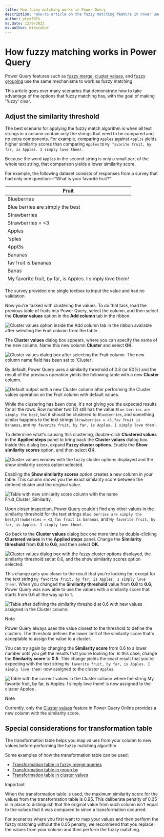 ```yaml
---
title: How fuzzy matching works in Power Query
description: "How-to article on the fuzzy matching feature in Power Query and how to better take advantage of it."
author: ptyx507x
ms.date: 12/9/2022
ms.author: miescobar
---
```


# How fuzzy matching works in Power Query

Power Query features such as [fuzzy merge](merge-queries-fuzzy-match.md), [cluster values](cluster-values.md), and [fuzzy grouping](group-by.md#fuzzy-grouping) use the same mechanisms to work as fuzzy matching.

This article goes over many scenarios that demonstrate how to take advantage of the options that fuzzy matching has, with the goal of making 'fuzzy' clear.

## Adjust the similarity threshold

The best scenario for applying the fuzzy match algorithm is when all text strings in a column contain only the strings that need to be compared and no extra components. For example, comparing `Apples` against `4ppl3s` yields higher similarity scores than comparing `Apples` to `My favorite fruit, by far, is Apples. I simply love them!`.

Because the word `Apples` in the second string is only a small part of the whole text string, that comparison yields a lower similarity score.

For example, the following dataset consists of responses from a survey that had only one question&mdash;"What is your favorite fruit?"

|Fruit|
|-----|
|Blueberries|
|Blue berries are simply the best|
|Strawberries|
|Strawberries = <3|
|Apples|
|'sples|
|4ppl3s|
|Bananas|
|fav fruit is bananas|
|Banas|
|My favorite fruit, by far, is Apples. I simply love them!|

The survey provided one single textbox to input the value and had no validation.

Now you're tasked with clustering the values. To do that task, load the previous table of fruits into Power Query, select the column, and then select the **Cluster values** option in the **Add column** tab in the ribbon.

![Cluster values option inside the Add column tab in the ribbon available after selecting the Fruit column from the table.](media/fuzzy-matching/cluster-values-icon.png)

The **Cluster values** dialog box appears, where you can specify the name of the new column. Name this new column **Cluster** and select **OK**.

![Cluster values dialog box after selecting the Fruit column. The new column name field has been set to 'Cluster'.](media/fuzzy-matching/cluster-values-default-window.png)

By default, Power Query uses a similarity threshold of 0.8 (or 80%) and the result of the previous operation yields the following table with a new **Cluster** column.

![Default output with a new Cluster column after performing the Cluster values operation on the Fruit column with default values.](media/fuzzy-matching/cluster-values-default-output.png)

While the clustering has been done, it's not giving you the expected results for all the rows. Row number two (2) still has the value `Blue berries are simply the best`, but it should be clustered to `Blueberries`, and something similar happens to the text strings `Strawberries = <3`, `fav fruit is bananas`, and `My favorite fruit, by far, is Apples. I simply love them!`.

To determine what's causing this clustering, double-click **Clustered values** in the **Applied steps** panel to bring back the **Cluster values** dialog box. Inside this dialog box, expand **Fuzzy cluster options**. Enable the **Show similarity scores** option, and then select **OK**.

![Cluster values window with the fuzzy cluster options displayed and the show similarity scores option selected.](media/fuzzy-matching/window-with-show-similarity-score.png)

Enabling the **Show similarity scores** option creates a new column in your table. This column shows you the exact similarity score between the defined cluster and the original value.

![Table with new similarity score column with the name Fruit_Cluster_Similarity.](media/fuzzy-matching/values-with-show-similarity-score.png)

Upon closer inspection, Power Query couldn't find any other values in the similarity threshold for the text strings `Blue berries are simply the best`,`Strawberries = <3`, `fav fruit is bananas`, and `My favorite fruit, by far, is Apples. I simply love them!`.

Go back to the **Cluster values** dialog box one more time by double-clicking **Clustered values** in the **Applied steps** panel. Change the **Similarity threshold** from **0.8** to **0.6**, and then select **OK**.

![Cluster values dialog box with the fuzzy cluster options displayed, the similarity threshold set at 0.6, and the show similarity scores option selected.](media/fuzzy-matching/window-with-show-similarity-score-60.png)

This change gets you closer to the result that you're looking for, except for the text string `My favorite fruit, by far, is Apples. I simply love them!`. When you changed the **Similarity threshold** value from **0.8** to **0.6**, Power Query was now able to use the values with a similarity score that starts from 0.6 all the way up to 1.

![Table after defining the similarity threshold at 0.6 with new values assigned in the Cluster column.](media/fuzzy-matching/values-with-show-similarity-score-60.png)

>[!NOTE]
>Power Query always uses the value closest to the threshold to define the clusters. The threshold defines the lower limit of the similarity score that's acceptable to assign the value to a cluster.

You can try again by changing the **Similarity score** from 0.6 to a lower number until you get the results that you're looking for. In this case, change the **Similarity score** to **0.5**. This change yields the exact result that you're expecting with the text string `My favorite fruit, by far, is Apples. I simply love them!` now assigned to the cluster `Apples`.

![Table with the correct values in the Cluster column where the string `My favorite fruit, by far, is Apples. I simply love them!` is now assigned to the cluster `Apples` .](media/fuzzy-matching/values-with-show-similarity-score-50.png)

> [!NOTE]
> Currently, only the [Cluster values](cluster-values.md) feature in Power Query Online provides a new column with the similarity score.

## Special considerations for transformation table

The transformation table helps you map values from your column to new values before performing the fuzzy matching algorithm.

Some examples of how the transformation table can be used:

* [Transformation table in fuzzy merge queries](merge-queries-fuzzy-match.md#transformation-table)
* [Transformation table in group by](group-by.md#fuzzy-grouping)
* [Transformation table in cluster values](cluster-values.md#using-the-fuzzy-cluster-options)

>[!IMPORTANT]
>When the transformation table is used, the maximum similarity score for the values from the transformation table is 0.95. This deliberate penalty of 0.05 is in place to distinguish that the original value from such column isn't equal to the values that it was compared to since a transformation occurred.
>
>For scenarios where you first want to map your values and then perform the fuzzy matching without the 0.05 penalty, we recommend that you replace the values from your column and then perform the fuzzy matching.
